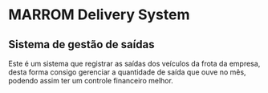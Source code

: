 # MARROM Delivery System

## Sistema de gestão de saídas

Este é um sistema que registrar as saídas dos veículos da frota da empresa, desta forma consigo gerenciar a quantidade de saída que ouve no mês, podendo assim ter um controle financeiro melhor.





